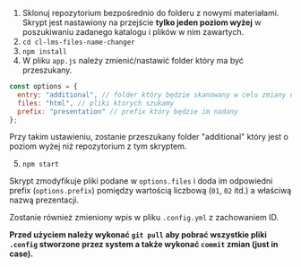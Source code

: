 1. Sklonuj repozytorium bezpośrednio do folderu z nowymi materiałami. Skrypt jest nastawiony na przejście **tylko jeden poziom wyżej** w poszukiwaniu zadanego katalogu i plików w nim zawartych.
2. `cd cl-lms-files-name-changer`
3. `npm install`
4. W pliku `app.js` należy zmienić/nastawić folder który ma być przeszukany. 

```js
const options = {
  entry: "additional", // folder który będzie skanowany w celu zmiany nazw
  files: "html", // pliki ktorych szukamy
  prefix: "presentation" // prefix który będzie im nadany
};
```

Przy takim ustawieniu, zostanie przeszukany folder "additional" który jest o poziom wyżej niż repozytorium z tym skryptem.

5. `npm start`

Skrypt zmodyfikuje pliki podane w `options.files` i doda im odpowiedni prefix (`options.prefix`) pomiędzy wartością liczbową (`01`, `02` itd.) a właściwą nazwą prezentacji.

Zostanie również zmieniony wpis w pliku `.config.yml` z zachowaniem ID.

**Przed użyciem należy wykonać `git pull` aby pobrać wszystkie pliki `.config` stworzone przez system a także wykonać `commit` zmian (just in case).**
